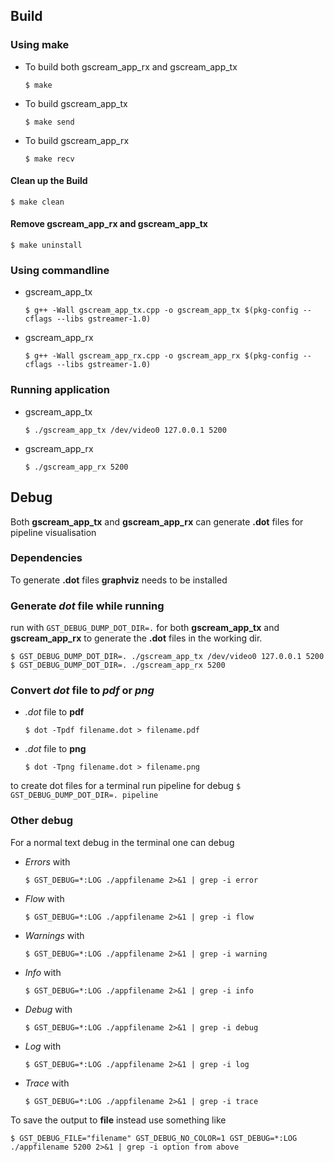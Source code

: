 ## Build
### Using make
* To build both gscream_app_rx and gscream_app_tx

  ```$ make ```
* To build gscream_app_tx

  ```$ make send```
* To build gscream_app_rx

  ```$ make recv```

#### Clean up the Build
```$ make clean```

#### Remove gscream_app_rx and gscream_app_tx
```$ make uninstall```

### Using commandline

* gscream_app_tx

    ```$ g++ -Wall gscream_app_tx.cpp -o gscream_app_tx $(pkg-config --cflags --libs gstreamer-1.0)```

* gscream_app_rx

  ```$ g++ -Wall gscream_app_rx.cpp -o gscream_app_rx $(pkg-config --cflags --libs gstreamer-1.0)```

### Running application
* gscream_app_tx

  ```$ ./gscream_app_tx /dev/video0 127.0.0.1 5200```

* gscream_app_rx

  ```$ ./gscream_app_rx 5200```

## Debug
Both __gscream_app_tx__ and __gscream_app_rx__ can generate __.dot__ files for pipeline visualisation

### Dependencies
To generate __.dot__ files __graphviz__ needs to be installed

### Generate _dot_ file while running
run with ```GST_DEBUG_DUMP_DOT_DIR=.``` for both __gscream_app_tx__ and __gscream_app_rx__ to generate the __.dot__ files in the working dir.

```
$ GST_DEBUG_DUMP_DOT_DIR=. ./gscream_app_tx /dev/video0 127.0.0.1 5200
$ GST_DEBUG_DUMP_DOT_DIR=. ./gscream_app_rx 5200

```

### Convert _dot_ file to _pdf_ or _png_
* _.dot_ file to __pdf__

  ```$ dot -Tpdf filename.dot > filename.pdf```

* _.dot_ file to __png__

  ```$ dot -Tpng filename.dot > filename.png```




to create dot files for a terminal run pipeline for debug
```$ GST_DEBUG_DUMP_DOT_DIR=. pipeline```



### Other debug
For a normal text debug in the terminal one can debug
* _Errors_ with

  ```$ GST_DEBUG=*:LOG ./appfilename 2>&1 | grep -i error```

* _Flow_ with

  ```$ GST_DEBUG=*:LOG ./appfilename 2>&1 | grep -i flow```

* _Warnings_ with

  ```$ GST_DEBUG=*:LOG ./appfilename 2>&1 | grep -i warning```

* _Info_ with

  ```$ GST_DEBUG=*:LOG ./appfilename 2>&1 | grep -i info```

* _Debug_ with

  ```$ GST_DEBUG=*:LOG ./appfilename 2>&1 | grep -i debug```

* _Log_ with

  ```$ GST_DEBUG=*:LOG ./appfilename 2>&1 | grep -i log```

* _Trace_ with

  ```$ GST_DEBUG=*:LOG ./appfilename 2>&1 | grep -i trace```

To save the output to __file__ instead use something like

```$ GST_DEBUG_FILE="filename" GST_DEBUG_NO_COLOR=1 GST_DEBUG=*:LOG ./appfilename 5200 2>&1 | grep -i option from above```
